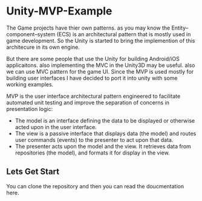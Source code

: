 # Unity-MVP-Example

The Game projects have thier own patterns. as you may know the Entity–component–system (ECS) is an architectural pattern that is mostly used in game development. So the Unity is started to bring the implemention of this architecure in its own engine.

But there are some people that use the Unity for building Android/iOS applicaitons. also implementing the MVC in the Unity3D may be useful. also we can use MVC pattern for the game UI. Since the MVP is used mostly for building user interfaces I have decided to port it into unity with some working examples.

MVP is the user interface architectural pattern engineered to facilitate automated unit testing and improve the separation of concerns in presentation logic:

* The model is an interface defining the data to be displayed or otherwise acted upon in the user interface.
* The view is a passive interface that displays data (the model) and routes user commands (events) to the presenter to act upon that data.
* The presenter acts upon the model and the view. It retrieves data from repositories (the model), and formats it for display in the view.

## Lets Get Start
You can clone the repository and then you can read the doucmentation here.
